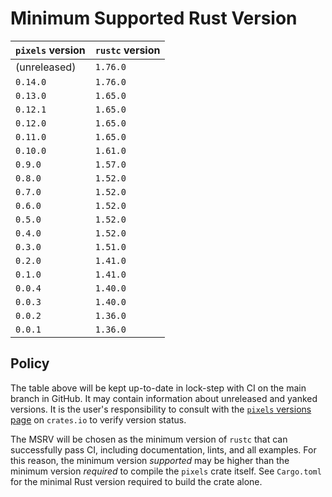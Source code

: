 # Minimum Supported Rust Version

| `pixels` version | `rustc` version |
|------------------|-----------------|
| (unreleased)     | `1.76.0`        |
| `0.14.0`         | `1.76.0`        |
| `0.13.0`         | `1.65.0`        |
| `0.12.1`         | `1.65.0`        |
| `0.12.0`         | `1.65.0`        |
| `0.11.0`         | `1.65.0`        |
| `0.10.0`         | `1.61.0`        |
| `0.9.0`          | `1.57.0`        |
| `0.8.0`          | `1.52.0`        |
| `0.7.0`          | `1.52.0`        |
| `0.6.0`          | `1.52.0`        |
| `0.5.0`          | `1.52.0`        |
| `0.4.0`          | `1.52.0`        |
| `0.3.0`          | `1.51.0`        |
| `0.2.0`          | `1.41.0`        |
| `0.1.0`          | `1.41.0`        |
| `0.0.4`          | `1.40.0`        |
| `0.0.3`          | `1.40.0`        |
| `0.0.2`          | `1.36.0`        |
| `0.0.1`          | `1.36.0`        |

## Policy

The table above will be kept up-to-date in lock-step with CI on the main branch in GitHub. It may contain information about unreleased and yanked versions. It is the user's responsibility to consult with the [`pixels` versions page](https://crates.io/crates/pixels/versions) on `crates.io` to verify version status.

The MSRV will be chosen as the minimum version of `rustc` that can successfully pass CI, including documentation, lints, and all examples. For this reason, the minimum version _supported_ may be higher than the minimum version _required_ to compile the `pixels` crate itself. See `Cargo.toml` for the minimal Rust version required to build the crate alone.
